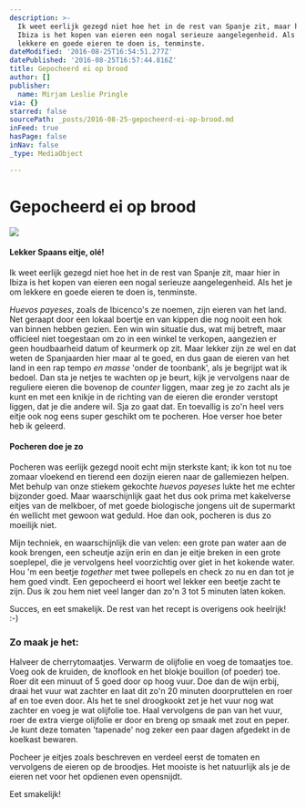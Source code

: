 ```yaml
---
description: >-
  Ik weet eerlijk gezegd niet hoe het in de rest van Spanje zit, maar hier in
  Ibiza is het kopen van eieren een nogal serieuze aangelegenheid. Als het je om
  lekkere en goede eieren te doen is, tenminste.
dateModified: '2016-08-25T16:54:51.277Z'
datePublished: '2016-08-25T16:57:44.816Z'
title: Gepocheerd ei op brood
author: []
publisher:
  name: Mirjam Leslie Pringle
via: {}
starred: false
sourcePath: _posts/2016-08-25-gepocheerd-ei-op-brood.md
inFeed: true
hasPage: false
inNav: false
_type: MediaObject

---
```

# Gepocheerd ei op brood
![](https://the-grid-user-content.s3-us-west-2.amazonaws.com/460e2989-b301-43d4-ad86-310ce935c8c2.jpg)

#### Lekker Spaans eitje, olé!

Ik weet eerlijk gezegd niet hoe het in de rest van Spanje zit, maar hier in Ibiza is het kopen van eieren een nogal serieuze aangelegenheid. Als het je om lekkere en goede eieren te doen is, tenminste.

_Huevos payeses_, zoals de Ibicenco's ze noemen, zijn eieren van het land. Net geraapt door een lokaal boertje en van kippen die nog nooit een hok van binnen hebben gezien. Een win win situatie dus, wat mij betreft, maar officieel niet toegestaan om zo in een winkel te verkopen, aangezien er geen houdbaarheid datum of keurmerk op zit. Maar lekker zijn ze wel en dat weten de Spanjaarden hier maar al te goed, en dus gaan de eieren van het land in een rap tempo _en masse_ 'onder de toonbank', als je begrijpt wat ik bedoel. Dan sta je netjes te wachten op je beurt, kijk je vervolgens naar de reguliere eieren die bovenop de _counter_ liggen, maar zeg je zo zacht als je kunt en met een knikje in de richting van de eieren die eronder verstopt liggen, dat je die andere wil. Sja zo gaat dat. En toevallig is zo'n heel vers eitje ook nog eens super geschikt om te pocheren. Hoe verser hoe beter heb ik geleerd.

#### Pocheren doe je zo

Pocheren was eerlijk gezegd nooit echt mijn sterkste kant; ik kon tot nu toe zomaar vloekend en tierend een dozijn eieren naar de gallemiezen helpen. Met behulp van onze stiekem gekochte _huevos payeses_ lukte het me echter bijzonder goed. Maar waarschijnlijk gaat het dus ook prima met kakelverse eitjes van de melkboer, of met goede biologische jongens uit de supermarkt én wellicht met gewoon wat geduld. Hoe dan ook, pocheren is dus zo moeilijk niet.

Mijn techniek, en waarschijnlijk die van velen: een grote pan water aan de kook brengen, een scheutje azijn erin en dan je eitje breken in een grote soeplepel, die je vervolgens heel voorzichtig over giet in het kokende water. Hou 'm een beetje _together_ met twee pollepels en check zo nu en dan tot je hem goed vindt. Een gepocheerd ei hoort wel lekker een beetje zacht te zijn. Dus ik zou hem niet veel langer dan zo'n 3 tot 5 minuten laten koken.

Succes, en eet smakelijk. De rest van het recept is overigens ook heelrijk! :-)

### Zo maak je het:

Halveer de cherrytomaatjes. Verwarm de olijfolie en voeg de tomaatjes toe. Voeg ook de kruiden, de knoflook en het blokje bouillon (of poeder) toe. Roer dit een minuut of 5 goed door op hoog vuur. Doe dan de wijn erbij, draai het vuur wat zachter en laat dit zo'n 20 minuten doorpruttelen en roer af en toe even door. Als het te snel droogkookt zet je het vuur nog wat zachter en voeg je wat olijfolie toe. Haal vervolgens de pan van het vuur, roer de extra vierge olijfolie er door en breng op smaak met zout en peper. Je kunt deze tomaten 'tapenade' nog zeker een paar dagen afgedekt in de koelkast bewaren.

Pocheer je eitjes zoals beschreven en verdeel eerst de tomaten en vervolgens de eieren op de broodjes. Het mooiste is het natuurlijk als je de eieren net voor het opdienen even opensnijdt.

Eet smakelijk!